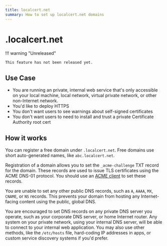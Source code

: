 ```yaml
---
title: localcert.net
summary: How to set up localcert.net domains
---
```


# .localcert.net

!!! warning "Unreleased"
    
    This feature has not been released yet.

## Use Case

* You are running an private, internal web service that's only accessible on your local machine, local network, virtual private network, or other non-Internet network.
* You'd like to deploy HTTPS
* You don't want users to see warnings about self-signed certificates
* You don't want users to need to install and trust a private Certificate Authority root cert

## How it works

You can register a free domain under `.localcert.net`.
Free domains use short auto-generated names, like `abc.localcert.net`.

Registration of a domain allows you to set the `_acme-challenge` TXT record for the domain.
These records are used to issue TLS certificates using the ACME DNS-01 protocol.
You should use an [ACME client](/acme-clients/) to set these records.

You are unable to set any other public DNS records, such as `A`, `AAAA`, `MX`, `CNAME`, or `NS` records.
This prevents your domain from hosting any Internet-facing content using the public, global DNS.

You are encouraged to set DNS records on any private DNS server you operate, such as your corporate DNS server, or home Internet router.
Any system on your private network, using your internal DNS server, will be able to connect to your internal web application.
You may also use other methods, like the `/etc/hosts` file, hard-coding IP addresses in apps, or custom service discovery systems if you'd prefer.

